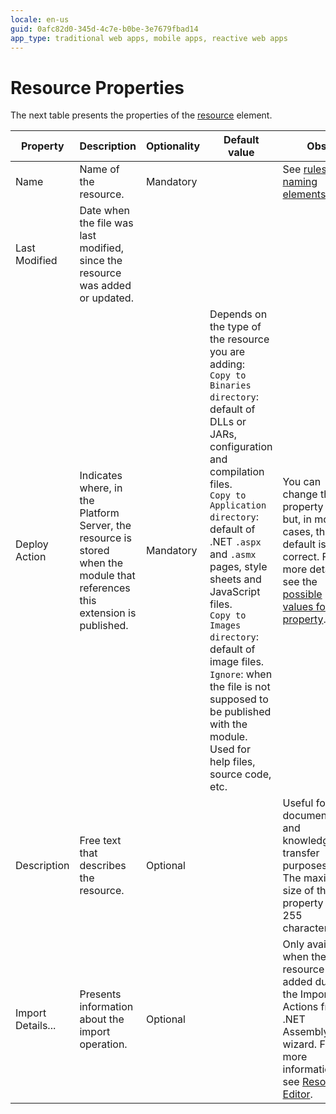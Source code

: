 ```yaml
---
locale: en-us
guid: 0afc82d0-345d-4c7e-b0be-3e7679fbad14
app_type: traditional web apps, mobile apps, reactive web apps
---
```


# Resource Properties

The next table presents the properties of the [resource](<../../../extensibility-and-integration/integration-studio/managing-extensions/resource-define.md>) element.  

|Property|Description|Optionality|Default value|Obs.|
|--- |--- |--- |--- |--- |
|Name|Name of the resource.|Mandatory||See [rules for naming elements](<../element-naming.md>).|
|Last Modified|Date when the file was last modified, since the resource was added or updated.||||
|Deploy Action|Indicates where, in the Platform Server, the resource is stored when the module that references this extension is published.|Mandatory|Depends on the type of the resource you are adding:<br/>`Copy to Binaries directory`: default of DLLs or JARs, configuration and compilation files.<br/>`Copy to Application directory`: default of .NET `.aspx` and `.asmx` pages, style sheets and JavaScript files.<br/>`Copy to Images directory`: default of image files.<br/>`Ignore`: when the file is not supposed to be published with the module. Used for help files, source code, etc.|You can change the property value but, in most cases, the default is correct. For more details, see the [possible values for this property](<../editor/resource.md>).|
|Description|Free text that describes the resource.|Optional||Useful for documentation and knowledge transfer purposes.<br/>The maximum size of this property is 255 characters.|
|Import Details...|Presents information about the import operation.|Optional||Only available when the resource was added during the Import Actions from .NET Assembly wizard. For more information, see [Resource Editor](<../editor/resource.md>).|

